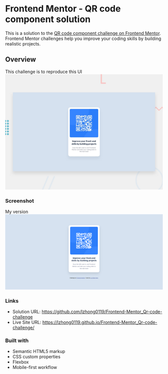 # Frontend Mentor - QR code component solution

This is a solution to the [QR code component challenge on Frontend Mentor](https://www.frontendmentor.io/challenges/qr-code-component-iux_sIO_H). Frontend Mentor challenges help you improve your coding skills by building realistic projects. 

## Overview

This challenge is to reproduce this UI ![](./preview.jpg)

### Screenshot
My version
![](./images/screenshot.PNG)

### Links

- Solution URL: https://github.com/lzhong0119/Frontend-Mentor_Qr-code-challenge
- Live Site URL: https://lzhong0119.github.io/Frontend-Mentor_Qr-code-challenge/

### Built with

- Semantic HTML5 markup
- CSS custom properties
- Flexbox
- Mobile-first workflow
